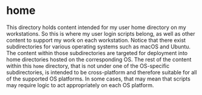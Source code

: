 # home
This directory holds content intended for my user home directory on my
workstations.
So this is where my user login scripts belong, as well as other content to
support my work on each workstation.
Notice that there exist subdirectories for various operating systems such as
macOS and Ubuntu.
The content within those subdirectories are targeted for deployment into home
directories hosted on the corresponding OS.
The rest of the content within this `home` directory, that is not under one of
the OS-specific subdirectories, is intended to be cross-platform and therefore
suitable for all of the supported OS platforms.
In some cases, that may mean that scripts may require logic to act
appropriately on each OS platform.

